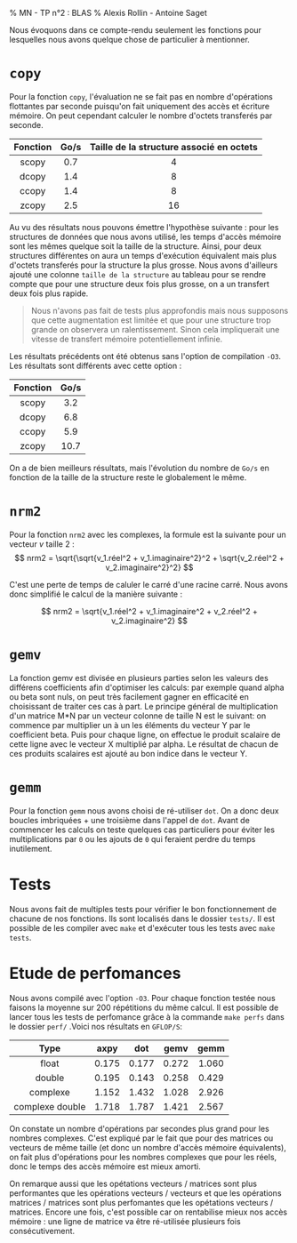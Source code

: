% MN - TP n°2 : BLAS
% Alexis Rollin - Antoine Saget

Nous évoquons dans ce compte-rendu seulement les fonctions pour lesquelles nous avons quelque chose de particulier à mentionner. 

# `copy`

Pour la fonction `copy`, l'évaluation ne se fait pas en nombre d'opérations flottantes par seconde puisqu'on fait uniquement des accès et écriture mémoire. On peut cependant calculer le nombre d'octets transferés par seconde. 

| Fonction | Go/s  | Taille de la structure associé en octets |
| :------: | :---: | :--------------------------------------: |
|  scopy   |  0.7  |                    4                     |
|  dcopy   |  1.4  |                    8                     |
|  ccopy   |  1.4  |                    8                     |
|  zcopy   |  2.5  |                    16                    |

Au vu des résultats nous pouvons émettre l'hypothèse suivante : pour les structures de données que nous avons utilisé, les temps d'accès mémoire sont les mêmes quelque soit la taille de la structure. Ainsi, pour deux structures différentes on aura un temps d'exécution équivalent mais plus d'octets transferés pour la structure la plus grosse. Nous avons d'ailleurs ajouté une colonne `taille de la structure` au tableau pour se rendre compte que pour une structure deux fois plus grosse, on a un transfert deux fois plus rapide.

> Nous n'avons pas fait de tests plus approfondis mais nous supposons que cette augmentation est limitée et que pour une structure trop grande on observera un ralentissement. Sinon cela impliquerait une vitesse de transfert mémoire potentiellement infinie.

Les résultats précédents ont été obtenus sans l'option de compilation `-O3`. Les résultats sont différents avec cette option : 

| Fonction | Go/s  |
| :------: | :---: |
|  scopy   |  3.2  |
|  dcopy   |  6.8  |
|  ccopy   |  5.9  |
|  zcopy   | 10.7  |

On a de bien meilleurs résultats, mais l'évolution du nombre de `Go/s` en fonction de la taille de la structure reste le globalement le même. 

# `nrm2`

Pour la fonction `nrm2` avec les complexes, la formule est la suivante pour un vecteur $v$ taille 2 :
$$
nrm2 = \sqrt{\sqrt{v_1.réel^2 + v_1.imaginaire^2}^2 + \sqrt{v_2.réel^2 + v_2.imaginaire^2}^2}
$$

C'est une perte de temps de caluler le carré d'une racine carré. Nous avons donc simplifié le calcul de la manière suivante :

$$
nrm2 = \sqrt{v_1.réel^2 + v_1.imaginaire^2 + v_2.réel^2 + v_2.imaginaire^2}
$$

# `gemv`

La fonction gemv est divisée en plusieurs parties selon les valeurs des différens coefficients afin d'optimiser les calculs: par exemple quand alpha ou beta sont nuls, on peut très facilement gagner en efficacité en choisissant de traiter ces cas à part. Le principe général de multiplication d'un matrice M*N par un vecteur colonne de taille N est le suivant: on commence par multiplier un à un les éléments du vecteur Y par le coefficient beta. Puis pour chaque ligne, on effectue le produit scalaire de cette ligne avec le vecteur X multiplié par alpha. Le résultat de chacun de ces produits scalaires est ajouté au bon indice dans le vecteur Y.

# `gemm`

Pour la fonction `gemm` nous avons choisi de ré-utiliser `dot`. On a donc deux boucles imbriquées + une troisième dans l'appel de `dot`. Avant de commencer les calculs on teste quelques cas particuliers pour éviter les multiplications par `0` ou les ajouts de `0` qui feraient perdre du temps inutilement. 

# Tests

Nous avons fait de multiples tests pour vérifier le bon fonctionnement de chacune de nos fonctions. Ils sont localisés dans le dossier `tests/`. Il est possible de les compiler avec `make` et d'exécuter tous les tests avec `make tests`.

# Etude de perfomances

Nous avons compilé avec l'option `-O3`. Pour chaque fonction testée nous faisons la moyenne sur $200$ répétitions du même calcul. Il est possible de lancer tous les tests de perfomance grâce à la commande `make perfs` dans le dossier `perf/` .Voici nos résultats en `GFLOP/S`:

|      Type       | axpy  |  dot  | gemv  | gemm  |
| :-------------: | :---: | :---: | :---: | :---: |
|      float      | 0.175 | 0.177 | 0.272 | 1.060 |
|     double      | 0.195 | 0.143 | 0.258 | 0.429 |
|    complexe     | 1.152 | 1.432 | 1.028 | 2.926 |
| complexe double | 1.718 | 1.787 | 1.421 | 2.567 |

On constate un nombre d'opérations par secondes plus grand pour les nombres complexes. C'est expliqué par le fait que pour des matrices ou vecteurs de même taille (et donc un nombre d'accès mémoire équivalents), on fait plus d'opérations pour les nombres complexes que pour les réels, donc le temps des accès mémoire est mieux amorti.

On remarque aussi que les opétations vecteurs / matrices sont plus performantes que les opérations vecteurs / vecteurs et que les opérations matrices / matrices sont plus perfomantes que les opétations vecteurs / matrices. Encore une fois, c'est possible car on rentabilise mieux nos accès mémoire : une ligne de matrice va être ré-utilisée plusieurs fois consécutivement.  
